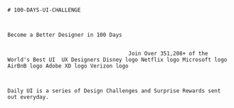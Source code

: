                                                                                                    # 100-DAYS-UI-CHALLENGE

                                                                                                   
                                                                                            Become a Better Designer in 100 Days

                                                                                            
                                          Join Over 351,208+ of the World's Best UI  UX Designers Disney logo Netflix logo Microsoft logo AirBnB logo Adobe XD logo Verizon logo

                                          
                                                                      Daily UI is a series of Design Challenges and Surprise Rewards sent out everyday.
